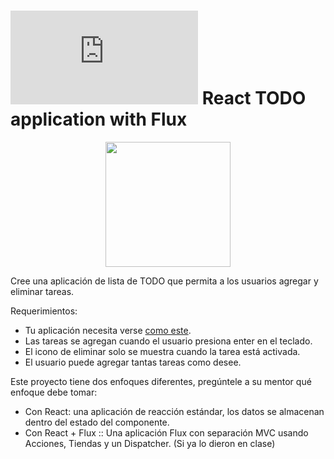 # ![alt text](https://assets.breatheco.de/apis/img/images.php?blob&random&cat=icon&tags=breathecode,32) React TODO application with Flux

<p align="center">
  <img height="200" src="https://projects.breatheco.de/json?slug=todo-list&preview" />
</p>

Cree una aplicación de lista de TODO que permita a los usuarios agregar y eliminar tareas.

Requerimientos:
- Tu aplicación necesita verse [como este](https://github.com/breatheco-de/exercise-todo-list/blob/master/preview.gif?raw=true).
- Las tareas se agregan cuando el usuario presiona enter en el teclado.
- El icono de eliminar solo se muestra cuando la tarea está activada.
- El usuario puede agregar tantas tareas como desee.

Este proyecto tiene dos enfoques diferentes, pregúntele a su mentor qué enfoque debe tomar:

- Con React: una aplicación de reacción estándar, los datos se almacenan dentro del estado del componente.
- Con React + Flux :: Una aplicación Flux con separación MVC usando Acciones, Tiendas y un Dispatcher. (Si ya lo dieron en clase)
